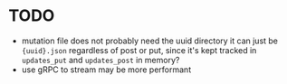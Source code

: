 # TODO

- mutation file does not probably need the uuid directory it can just be `{uuid}.json` regardless of post or put, since it's kept tracked in `updates_put` and `updates_post` in memory?
- use gRPC to stream may be more performant

